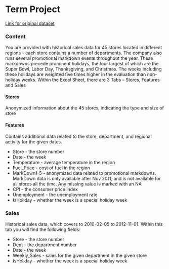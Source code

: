 # Term Project 
[Link for original dataset](https://www.kaggle.com/manjeetsingh/retaildataset)

### Content

You are provided with historical sales data for 45 stores located in different regions - each store contains a number of departments. The company also runs several promotional markdown events throughout the year. These markdowns precede prominent holidays, the four largest of which are the Super Bowl, Labor Day, Thanksgiving, and Christmas. The weeks including these holidays are weighted five times higher in the evaluation than non-holiday weeks.
Within the Excel Sheet, there are 3 Tabs – Stores, Features and Sales

#### Stores

Anonymized information about the 45 stores, indicating the type and size of store

#### Features
Contains additional data related to the store, department, and regional activity for the given dates.

 - Store - the store number
 - Date - the week
 - Temperature - average temperature in the region
 - Fuel_Price - cost of fuel in the region
 - MarkDown1-5 - anonymized data related to promotional markdowns. MarkDown data is only available after Nov 2011, and is not available for all stores all the time. Any missing value is marked with an NA
 - CPI - the consumer price index
 - Unemployment - the unemployment rate
 - IsHoliday - whether the week is a special holiday week
### Sales
Historical sales data, which covers to 2010-02-05 to 2012-11-01. Within this tab you will find the following fields:

 - Store - the store number
 - Dept - the department number
 - Date - the week
 - Weekly_Sales -  sales for the given department in the given store
 - IsHoliday - whether the week is a special holiday week
